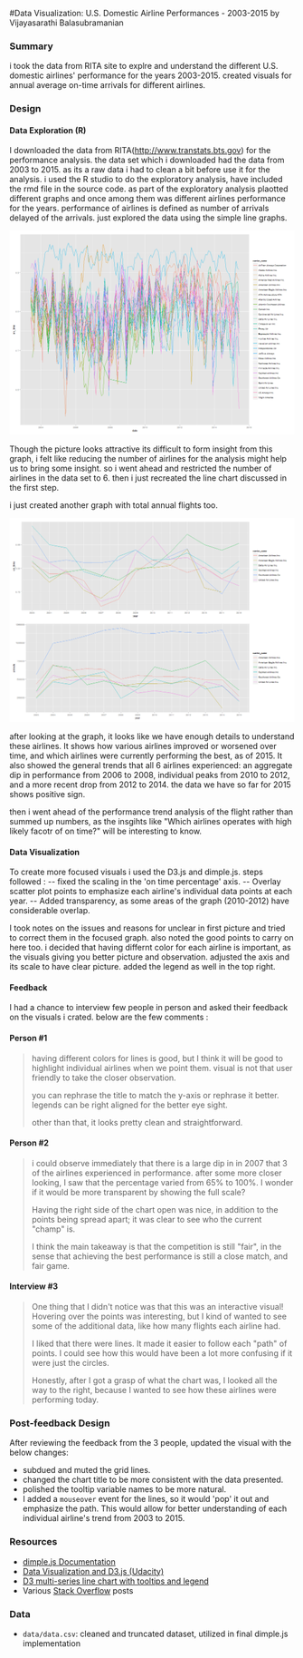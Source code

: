 #Data Visualization: U.S. Domestic Airline Performances - 2003-2015
by Vijayasarathi Balasubramanian

### Summary
i took the data from RITA site to explre and understand the different U.S. domestic airlines' performance for the years 2003-2015.  created visuals for annual average on-time arrivals for different airlines. 

### Design

#### Data Exploration (R)

   I downloaded the data from RITA(http://www.transtats.bts.gov) for the performance analysis. the data set which i downloaded had the data from 2003 to 2015. as its a raw data i had to clean a bit before use it for the analysis. i used the R studio to do the exploratory analysis, have included the rmd file in the source code. as part of the exploratory analysis plaotted different graphs and once among them was different airlines performance for the years. performance of airlines is defined as number of arrivals delayed of the arrivals. just explored the data using the simple line graphs. 

![First look](https://github.com/vijayasarathib/P6_DataVisuals/blob/master/img/1.png)

    
Though the picture looks attractive its difficult to form insight from this graph, i felt like reducing the number of airlines for the analysis might help us to bring some insight. so i went ahead and restricted the number of airlines in the data set to 6. then i just recreated the line chart discussed in the first step.

i just created another graph with total annual flights too. 

![closer view](https://github.com/vijayasarathib/P6_DataVisuals/blob/master/img/2.png)


after looking at the graph, it looks like we have enough details to understand these airlines. It shows how various airlines improved or worsened over time, and which airlines were currently performing the best, as of 2015.  It also showed the general trends that all 6 airlines experienced: an aggregate dip in performance from 2006 to 2008, individual peaks from 2010 to 2012, and a more recent drop from 2012 to 2014. the data we have so far for 2015 shows positive sign.

   then i went ahead of the performance trend analysis of the flight rather than summed up numbers, as the insgihts like  "Which airlines operates with high likely facotr of on time?" will be interesting to know. 

#### Data Visualization

  To create more focused visuals i used the D3.js and dimple.js. 
  steps followed : 
  -- fixed the scaling in the 'on time percentage' axis. 
  -- Overlay scatter plot points to emphasize each airline's individual data points at each year.
  -- Added transparency, as some areas of the graph (2010-2012) have considerable overlap.
  
  I took notes on the issues and reasons for unclear in first picture and tried to correct them in the focused graph. also noted the good points to carry on here too. i decided that having differnt color for each airline is important, as the visuals giving you better picture and observation. adjusted the axis and its scale to have clear picture. added the legend as well in the top right. 
  
  
#### Feedback
 I had a chance to interview few people in person and asked their feedback on the visuals i crated. below are the few comments : 
 
#### Person #1


> having different colors for lines is good, but I think it will be good to highlight individual airlines when we point them.  visual is not that user friendly to take the closer observation.
> 
> you can rephrase the title to match the y-axis or rephrase it better. legends can be right aligned for the better eye sight. 
> 
> other than that, it looks pretty clean and straightforward.

#### Person #2

> i could observe immediately that there is a large dip in in 2007 that 3 of the airlines experienced in performance.  after some more closer looking, I saw that the percentage varied from 65% to 100%.  I wonder if it would be more transparent by showing the full scale?
> 
> Having the right side of the chart open was nice, in addition to the points being spread apart; it was clear to see who the current "champ" is.
> 
> I think the main takeaway is that the competition is still "fair", in the sense that achieving the best performance is still a close match, and fair game.

#### Interview #3

> One thing that I didn't notice was that this was an interactive visual!  Hovering over the points was interesting, but I kind of wanted to see some of the additional data, like how many flights each airline had.
> 
> I liked that there were lines.  It made it easier to follow each "path" of points.  I could see how this would have been a lot more confusing if it were just the circles.
> 
> Honestly, after I got a grasp of what the chart was, I looked all the way to the right, because I wanted to see how these airlines were performing today.


### Post-feedback Design

After reviewing the feedback from the 3 people, updated the visual with the below changes:

- subdued and muted the grid lines.
- changed the chart title to be more consistent with the data presented.
- polished the tooltip variable names to be more natural.
- I added a `mouseover` event for the lines, so it would 'pop' it out and emphasize the path.  This would allow for better understanding of each individual airline's trend from 2003 to 2015.




### Resources

- [dimple.js Documentation](http://dimplejs.org/)
- [Data Visualization and D3.js (Udacity)](https://www.udacity.com/course/viewer#!/c-ud507-nd)
- [D3 multi-series line chart with tooltips and legend](http://bl.ocks.org/Matthew-Weber/5645518)
- Various [Stack Overflow](http://stackoverflow.com/search?q=dimple.js) posts

### Data

- `data/data.csv`: cleaned and truncated dataset, utilized in final dimple.js implementation

